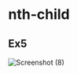 # nth-child
## Ex5
![Screenshot (8)](https://github.com/OthmanDaoud/nth-child/assets/169168950/7598ad4a-ff2c-465f-a93e-c1b468c738e9)

